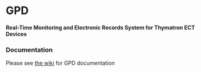 # GPD

**Real-Time Monitoring and Electronic Records System for Thymatron ECT Devices**

### Documentation

Please see [the wiki](https://github.com/elektrika-inc/GPD-wiki/wiki) for GPD documentation
